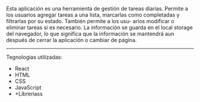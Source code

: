 Esta aplicación es una herramienta de gestión de tareas diarias. 
Permite a los usuarios agregar tareas a una lista, marcarlas como 
completadas y filtrarlas por su estado. También permite a los usu-
arios modificar o eliminar tareas si es necesario. La información
se guarda en el local storage del navegador, lo que significa 
que la información se mantendrá aun después de cerrar la aplicación
o cambiar de página.

---------------------------------------------------------------------------------------------

Tegnologias utilizadas:
- React
- HTML
- CSS
- JavaScript
- +Libreriass